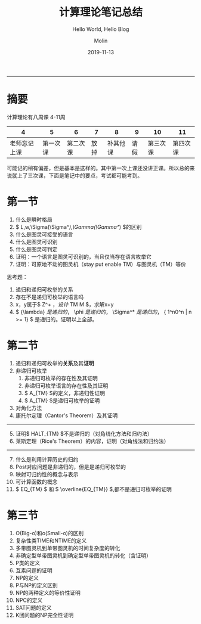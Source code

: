 ﻿---
layout:     post   				    # 使用的布局（不需要改）
title:      计算理论笔记总结 				#  标题
subtitle:   Hello World, Hello Blog # 副标题
date:       2019-11-13 				# 时间
author:     Molin 						# 作者
header-img: img/post-bg-2015.jpg 	# 这篇文章标题背景图片
catalog: true 						# 是否归档
tags:								# 标签
    - 课程
---

---

# 摘要
计算理论有八周课
4-11周

| 4            | 5        | 6        | 7    | 8        | 9    | 10       | 11       |
| ------------ | -------- | -------- | ---- | -------- | ---- | -------- | -------- |
| 老师忘记上课 | 第一次课 | 第二次课 | 放掉 | 补其他课 | 请假 | 第三次课 | 第四次课 |

可能记的稍有偏差，但是基本是这样的。其中第一次上课还没讲正课。所以总的来说就上了三次课，下面是笔记中的要点，考试都可能考到。

# 第一节
1. 什么是瞬时格局
2. $ L,w,\Sigma(\Sigma^*),\Gamma(\Gamma^*) $的区别
3. 什么是图灵可接受的语言
4. 什么是图灵可识别
5. 什么是图灵可判定
6. 证明：一个语言是图灵可识别的，当且仅当存在语言枚举它
7. 证明：可原地不动的图灵机（stay put enable TM）与图灵机（TM）等价

思考题：
1. 递归和递归可枚举的关系
2. 存在不是递归可枚举的语言吗
3. x，y属于$ Z^+ $，设计$ TM M $，求解x+y
4. $ \{\lambda\} $是递归的，$ \phi $是递归的，$ \Sigma^* $是递归的，$ \{ 1^n0^n | n >= 1\} $  是递归的。证明以上全部。


# 第二节
1. 递归和递归可枚举的**关系**及其**证明**
2. 非递归可枚举
    1. 非递归可枚举的存在性及其证明
    2. 非递归可枚举语言的存在性及其证明
    3.  $ A_{TM} $的定义，非递归性证明
    4.  $ A_{TM} $是递归可枚举的证明
3. 对角化方法
4. 康托尔定理（Cantor's Theorem）及其证明

---

5. 证明$ HALT_{TM} $不是递归的（对角线化方法和归约法）
6. 莱斯定理（Rice's Theorem）的内容，证明（对角线法和归约法）

---

7. 什么是利用计算历史的归约
8. Post对应问题是非递归的，但是是递归可枚举的
9. 映射可归约性的概念与表示
10. 可计算函数的概念
11. $ EQ_{TM} $ 和  $ \overline{EQ_{TM}} $,都不是递归可枚举的证明


# 第三节
1. O(Big-o)和o(Small-o)的区别
2. 复杂性类TIME和NTIME的定义
3. 多带图灵机到单带图灵机的时间复杂度的转化
4. 非确定型单带图灵机到确定型单带图灵机的转化（含证明）
5. P类的定义
6. 互素问题的证明
7. NP的定义
8. P与NP的定义区别
9. NP的两种定义的等价性证明
10. NPC的定义
11. SAT问题的定义
12. K团问题的NP完全性证明

